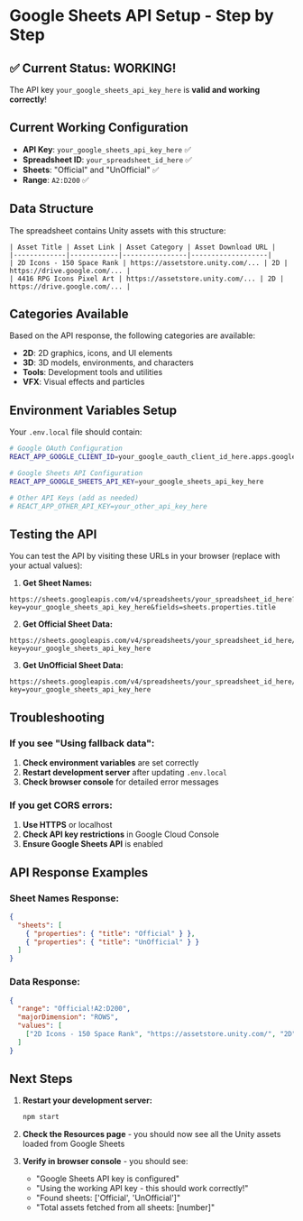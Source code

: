 # Google Sheets API Setup - Step by Step

## ✅ Current Status: WORKING!

The API key `your_google_sheets_api_key_here` is **valid and working correctly**!

## Current Working Configuration

- **API Key**: `your_google_sheets_api_key_here` ✅
- **Spreadsheet ID**: `your_spreadsheet_id_here` ✅
- **Sheets**: "Official" and "UnOfficial" ✅
- **Range**: `A2:D200` ✅

## Data Structure

The spreadsheet contains Unity assets with this structure:
```
| Asset Title | Asset Link | Asset Category | Asset Download URL |
|-------------|------------|----------------|-------------------|
| 2D Icons - 150 Space Rank | https://assetstore.unity.com/... | 2D | https://drive.google.com/... |
| 4416 RPG Icons Pixel Art | https://assetstore.unity.com/... | 2D | https://drive.google.com/... |
```

## Categories Available

Based on the API response, the following categories are available:
- **2D**: 2D graphics, icons, and UI elements
- **3D**: 3D models, environments, and characters  
- **Tools**: Development tools and utilities
- **VFX**: Visual effects and particles

## Environment Variables Setup

Your `.env.local` file should contain:

```bash
# Google OAuth Configuration
REACT_APP_GOOGLE_CLIENT_ID=your_google_oauth_client_id_here.apps.googleusercontent.com

# Google Sheets API Configuration
REACT_APP_GOOGLE_SHEETS_API_KEY=your_google_sheets_api_key_here

# Other API Keys (add as needed)
# REACT_APP_OTHER_API_KEY=your_other_api_key_here
```

## Testing the API

You can test the API by visiting these URLs in your browser (replace with your actual values):

1. **Get Sheet Names:**
```
https://sheets.googleapis.com/v4/spreadsheets/your_spreadsheet_id_here?key=your_google_sheets_api_key_here&fields=sheets.properties.title
```

2. **Get Official Sheet Data:**
```
https://sheets.googleapis.com/v4/spreadsheets/your_spreadsheet_id_here/values/Official!A2:D200?key=your_google_sheets_api_key_here
```

3. **Get UnOfficial Sheet Data:**
```
https://sheets.googleapis.com/v4/spreadsheets/your_spreadsheet_id_here/values/UnOfficial!A2:D200?key=your_google_sheets_api_key_here
```

## Troubleshooting

### If you see "Using fallback data":
1. **Check environment variables** are set correctly
2. **Restart development server** after updating `.env.local`
3. **Check browser console** for detailed error messages

### If you get CORS errors:
1. **Use HTTPS** or localhost
2. **Check API key restrictions** in Google Cloud Console
3. **Ensure Google Sheets API** is enabled

## API Response Examples

### Sheet Names Response:
```json
{
  "sheets": [
    { "properties": { "title": "Official" } },
    { "properties": { "title": "UnOfficial" } }
  ]
}
```

### Data Response:
```json
{
  "range": "Official!A2:D200",
  "majorDimension": "ROWS",
  "values": [
    ["2D Icons - 150 Space Rank", "https://assetstore.unity.com/", "2D", "https://drive.google.com/"]
  ]
}
```

## Next Steps

1. **Restart your development server:**
   ```bash
   npm start
   ```

2. **Check the Resources page** - you should now see all the Unity assets loaded from Google Sheets

3. **Verify in browser console** - you should see:
   - "Google Sheets API key is configured"
   - "Using the working API key - this should work correctly!"
   - "Found sheets: ['Official', 'UnOfficial']"
   - "Total assets fetched from all sheets: [number]" 